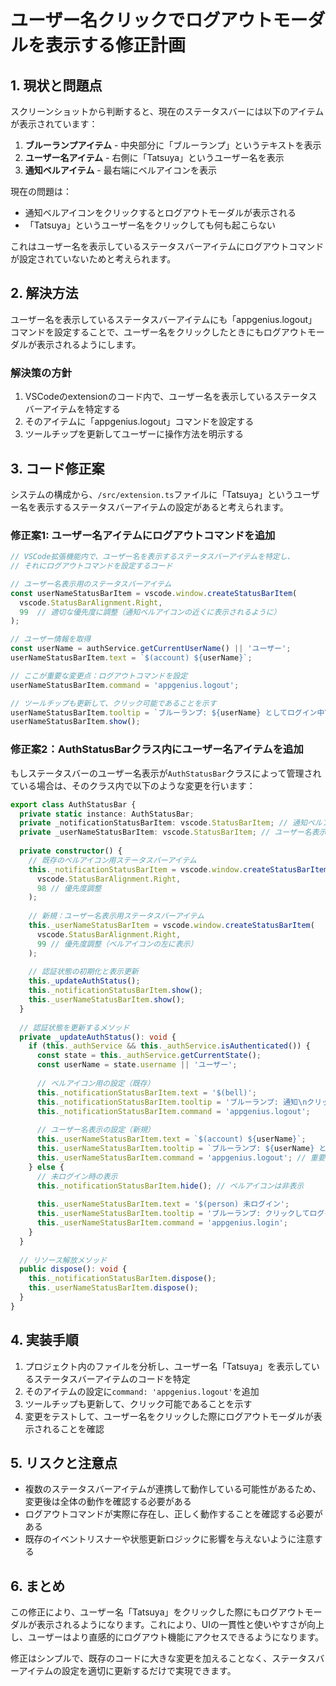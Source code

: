 # ユーザー名クリックでログアウトモーダルを表示する修正計画

## 1. 現状と問題点

スクリーンショットから判断すると、現在のステータスバーには以下のアイテムが表示されています：

1. **ブルーランプアイテム** - 中央部分に「ブルーランプ」というテキストを表示
2. **ユーザー名アイテム** - 右側に「Tatsuya」というユーザー名を表示
3. **通知ベルアイテム** - 最右端にベルアイコンを表示

現在の問題は：
- 通知ベルアイコンをクリックするとログアウトモーダルが表示される
- 「Tatsuya」というユーザー名をクリックしても何も起こらない

これはユーザー名を表示しているステータスバーアイテムにログアウトコマンドが設定されていないためと考えられます。

## 2. 解決方法

ユーザー名を表示しているステータスバーアイテムにも「appgenius.logout」コマンドを設定することで、ユーザー名をクリックしたときにもログアウトモーダルが表示されるようにします。

### 解決策の方針

1. VSCodeのextensionのコード内で、ユーザー名を表示しているステータスバーアイテムを特定する
2. そのアイテムに「appgenius.logout」コマンドを設定する
3. ツールチップを更新してユーザーに操作方法を明示する

## 3. コード修正案

システムの構成から、`/src/extension.ts`ファイルに「Tatsuya」というユーザー名を表示するステータスバーアイテムの設定があると考えられます。

### 修正案1: ユーザー名アイテムにログアウトコマンドを追加

```typescript
// VSCode拡張機能内で、ユーザー名を表示するステータスバーアイテムを特定し、
// それにログアウトコマンドを設定するコード

// ユーザー名表示用のステータスバーアイテム
const userNameStatusBarItem = vscode.window.createStatusBarItem(
  vscode.StatusBarAlignment.Right,
  99  // 適切な優先度に調整（通知ベルアイコンの近くに表示されるように）
);

// ユーザー情報を取得
const userName = authService.getCurrentUserName() || 'ユーザー';
userNameStatusBarItem.text = `$(account) ${userName}`;

// ここが重要な変更点：ログアウトコマンドを設定
userNameStatusBarItem.command = 'appgenius.logout';

// ツールチップも更新して、クリック可能であることを示す
userNameStatusBarItem.tooltip = `ブルーランプ: ${userName} としてログイン中\nクリックしてログアウトします`;
userNameStatusBarItem.show();
```

### 修正案2：AuthStatusBarクラス内にユーザー名アイテムを追加

もしステータスバーのユーザー名表示が`AuthStatusBar`クラスによって管理されている場合は、そのクラス内で以下のような変更を行います：

```typescript
export class AuthStatusBar {
  private static instance: AuthStatusBar;
  private _notificationStatusBarItem: vscode.StatusBarItem; // 通知ベルアイコン用
  private _userNameStatusBarItem: vscode.StatusBarItem; // ユーザー名表示用（新規追加）
  
  private constructor() {
    // 既存のベルアイコン用ステータスバーアイテム
    this._notificationStatusBarItem = vscode.window.createStatusBarItem(
      vscode.StatusBarAlignment.Right,
      98 // 優先度調整
    );
    
    // 新規：ユーザー名表示用ステータスバーアイテム
    this._userNameStatusBarItem = vscode.window.createStatusBarItem(
      vscode.StatusBarAlignment.Right,
      99 // 優先度調整（ベルアイコンの左に表示）
    );
    
    // 認証状態の初期化と表示更新
    this._updateAuthStatus();
    this._notificationStatusBarItem.show();
    this._userNameStatusBarItem.show();
  }
  
  // 認証状態を更新するメソッド
  private _updateAuthStatus(): void {
    if (this._authService && this._authService.isAuthenticated()) {
      const state = this._authService.getCurrentState();
      const userName = state.username || 'ユーザー';
      
      // ベルアイコン用の設定（既存）
      this._notificationStatusBarItem.text = '$(bell)';
      this._notificationStatusBarItem.tooltip = 'ブルーランプ: 通知\nクリックしてログアウト';
      this._notificationStatusBarItem.command = 'appgenius.logout';
      
      // ユーザー名表示の設定（新規）
      this._userNameStatusBarItem.text = `$(account) ${userName}`;
      this._userNameStatusBarItem.tooltip = `ブルーランプ: ${userName} としてログイン中\nクリックしてログアウト`;
      this._userNameStatusBarItem.command = 'appgenius.logout'; // 重要：同じログアウトコマンドを設定
    } else {
      // 未ログイン時の表示
      this._notificationStatusBarItem.hide(); // ベルアイコンは非表示
      
      this._userNameStatusBarItem.text = '$(person) 未ログイン';
      this._userNameStatusBarItem.tooltip = 'ブルーランプ: クリックしてログイン';
      this._userNameStatusBarItem.command = 'appgenius.login';
    }
  }
  
  // リソース解放メソッド
  public dispose(): void {
    this._notificationStatusBarItem.dispose();
    this._userNameStatusBarItem.dispose();
  }
}
```

## 4. 実装手順

1. プロジェクト内のファイルを分析し、ユーザー名「Tatsuya」を表示しているステータスバーアイテムのコードを特定
2. そのアイテムの設定に`command: 'appgenius.logout'`を追加
3. ツールチップも更新して、クリック可能であることを示す
4. 変更をテストして、ユーザー名をクリックした際にログアウトモーダルが表示されることを確認

## 5. リスクと注意点

- 複数のステータスバーアイテムが連携して動作している可能性があるため、変更後は全体の動作を確認する必要がある
- ログアウトコマンドが実際に存在し、正しく動作することを確認する必要がある
- 既存のイベントリスナーや状態更新ロジックに影響を与えないように注意する

## 6. まとめ

この修正により、ユーザー名「Tatsuya」をクリックした際にもログアウトモーダルが表示されるようになります。これにより、UIの一貫性と使いやすさが向上し、ユーザーはより直感的にログアウト機能にアクセスできるようになります。

修正はシンプルで、既存のコードに大きな変更を加えることなく、ステータスバーアイテムの設定を適切に更新するだけで実現できます。